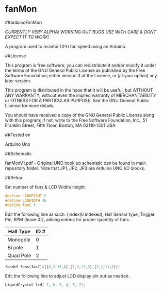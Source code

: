 # fanMon
##arduinoFanMon

*CURRENTLY VERY ALPHA! WORKING OUT BUGS USE WITH CARE & DONT EXPECT IT TO WORK!*

A program used to monitor CPU fan speed using an Arduino.

##License

This program is free software; you can redistribute it and/or modify
it under the terms of the GNU General Public License as published by
the Free Software Foundation; either version 3 of the License, or
(at your option) any later version.

This program is distributed in the hope that it will be useful,
but WITHOUT ANY WARRANTY; without even the implied warranty of
MERCHANTABILITY or FITNESS FOR A PARTICULAR PURPOSE.  See the
GNU General Public License for more details.

You should have received a copy of the GNU General Public License
along with this program; if not, write to the Free Software Foundation,
Inc., 51 Franklin Street, Fifth Floor, Boston, MA 02110-1301  USA

##Tested on

Arduino Uno 

##Schematic

fanMonV1.pdf - Original UNO hook up schematic can be found in main repository folder. Note that JP1, JP2, JP3 are Arduino UNO I/O blocks.

##Setup

Set number of fans & LCD Width/Height:
```C++
#define LCDHEIGHT 2
#define LCDWIDTH 16
#define fanC 3
```

Edit the following line as such: {index(0 indexed), Hall Sensor type, Trigger Pin, RPM (leave 0)}, adding entries for proper quantity of fans.

Hall Type|ID #
---------|---------
Monopole | 0
Bi pole  | 1
Quad Pole| 2

```C++
fandef fans[fanC]={{0,2,13,0},{1,2,12,0},{2,2,11,0}};
```

Edit the following line to adjust LCD display pin out as needed.
```C++
LiquidCrystal lcd( 7, 6, 5, 4, 3, 2);
```